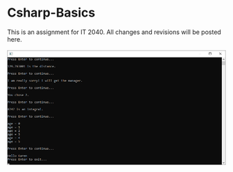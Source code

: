 # Csharp-Basics

This is an assignment for IT 2040. All changes and revisions will be posted here.
<br><br><img src="Untitled.png">
